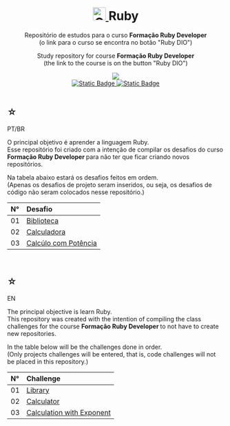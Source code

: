 <h1 align="center">
    <a  href="https://pokemondb.net/pokedex/groudon">
        <img width="30" src="https://img.pokemondb.net/sprites/black-white/anim/normal/groudon.gif" alt="Groudon">
    </a>
    <span>Ruby</span>
</h1>

<div align="center">
    <p> 
        Repositório de estudos para o curso <strong> Formação Ruby Developer </strong> <br> (o link para o curso se encontra no botão "Ruby DIO") 
    </p>
    <p> 
        Study repository for course <strong> Formação Ruby Developer </strong> <br> (the link to the course is on the button "Ruby DIO") 
    </p>
    <img src="https://img.shields.io/badge/ruby-black?style=for-the-badge&logo=Ruby&logoColor=9d0208" />
    <br>
    <a href="https://www.dio.me/users/juhh1956">
        <img alt="Static Badge" src="https://img.shields.io/badge/my%20profile-red?style=for-the-badge&color=9d0208">
    </a>
    <a href="https://web.dio.me/track/763ef35f-6097-45f1-a9d3-384383bbb632">
        <img alt="Static Badge" src="https://img.shields.io/badge/ruby%20DIO-red?style=for-the-badge&color=9d0208">
    </a> <br> <br>
    <b> </b> 
</div>

<div>
    <h2>☆</h2>
    <p>PT/BR</p>
    <p>
    O principal objetivo é aprender a linguagem Ruby.<br>
    Esse repositório foi criado com a intenção de compilar os desafios do curso <strong> Formação Ruby Developer </strong> para não ter que ficar criando novos repositórios.</p>
    <p>Na tabela abaixo estará os desafios feitos em ordem. <br> (Apenas os desafios de projeto seram inseridos, ou seja, os desafios de código não seram colocados nesse repositório.) </p>
    <table>
        <thead>
            <tr align="left">
                <th>N°</th>
                <th>Desafio</th>
            </tr>
        </thead>
    <tbody align="left">
        <tr>
            <td>01</td>
            <td>
                <a href="biblioteca.rb">Biblioteca</a>
            </td>
        </tr>
        <tr>
            <td>02</td>
            <td>
                <a href="cal.rb">Calculadora</a>
            </td>
        </tr>
        <tr>
            <td>03</td>
            <td>
                <a href="calpoten.rb">Calcúlo com Potência</a>
            </td>
        </tr>
    </tbody>
    <tfoot></tfoot>
    </table>
</div>

   <br>

<div>
    <h2>☆</h2>
    <p>EN</p>
    <p>
    The principal objective is learn Ruby.<br>
    This repository was created with the intention of compiling the class challenges for the course <strong> Formação Ruby Developer </strong> to not have to create new repositories.</p>
    <p>In the table below will be the challenges done in order.<br> (Only projects challenges will be entered, that is, code challenges will not be placed in this repository.) </p>
    <table>
        <thead>
            <tr align="left">
                <th>N°</th>
                <th>Challenge</th>
            </tr>
        </thead>
    <tbody align="left">
        <tr>
            <td>01</td>
            <td>
                <a href="biblioteca.rb">Library</a>
            </td>
        </tr>
        <tr>
            <td>02</td>
            <td>
                <a href="cal.rb">Calculator</a>
            </td>
        </tr>
        <tr>
            <td>03</td>
            <td>
                <a href="calpoten.rb">Calculation with Exponent</a>
            </td>
        </tr>
    </tbody>
    <tfoot></tfoot>
    </table>
    
</div>
